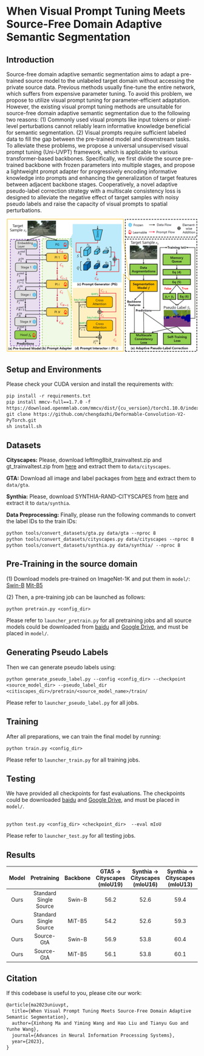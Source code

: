 # When Visual Prompt Tuning Meets Source-Free Domain Adaptive Semantic Segmentation

## Introduction
Source-free domain adaptive semantic segmentation aims to adapt a pre-trained source model to the unlabeled target domain without accessing the private source data. Previous methods usually fine-tune the entire network, which suffers from expensive parameter tuning. To avoid this problem, we propose to utilize visual prompt tuning for parameter-efficient adaptation. However, the existing visual prompt tuning methods are unsuitable for source-free domain adaptive semantic segmentation due to the following two reasons: (1) Commonly used visual prompts like input tokens or pixel-level perturbations cannot reliably learn informative knowledge beneficial for semantic segmentation. (2) Visual prompts require sufficient labeled data to fill the gap between the pre-trained model and downstream tasks. To alleviate these problems, we propose a universal unsupervised visual prompt tuning (Uni-UVPT) framework, which is applicable to various transformer-based backbones. Specifically, we first divide the source pre-trained backbone with frozen parameters into multiple stages, and propose a lightweight prompt adapter for progressively encoding informative knowledge into prompts and enhancing the generalization of target features between adjacent backbone stages. Cooperatively, a novel adaptive pseudo-label correction strategy with a multiscale consistency loss is designed to alleviate the negative effect of target samples with noisy pseudo labels and raise the capacity of visual prompts to spatial perturbations. 

<img src="assets/model.PNG" style="zoom:50%;" />

## Setup and Environments

Please check your CUDA version and install the requirements with:

```shell
pip install -r requirements.txt
pip install mmcv-full==1.7.0 -f  https://download.openmmlab.com/mmcv/dist/{cu_version}/torch1.10.0/index.html
git clone https://github.com/chengdazhi/Deformable-Convolution-V2-PyTorch.git
sh install.sh
```




## Datasets

**Cityscapes:** Please, download leftImg8bit_trainvaltest.zip and
gt_trainvaltest.zip from [here](https://www.cityscapes-dataset.com/downloads/)
and extract them to `data/cityscapes`.

**GTA:** Download all image and label packages from
[here](https://download.visinf.tu-darmstadt.de/data/from_games/) and extract
them to `data/gta`.

**Synthia:** Please, download SYNTHIA-RAND-CITYSCAPES from
[here](http://synthia-dataset.net/downloads/) and extract it to `data/synthia`.



**Data Preprocessing:** Finally, please run the following commands to convert the label IDs to the
train IDs:

```shell
python tools/convert_datasets/gta.py data/gta --nproc 8
python tools/convert_datasets/cityscapes.py data/cityscapes --nproc 8
python tools/convert_datasets/synthia.py data/synthia/ --nproc 8
```

## Pre-Training in the source domain

(1) Download models pre-trained on ImageNet-1K and put them in `model/`:
[Swin-B](https://download.openmmlab.com/mmsegmentation/v0.5/pretrain/swin/swin_base_patch4_window7_224_20220317-e9b98025.pth)
[Mit-B5](https://drive.google.com/drive/folders/1b7bwrInTW4VLEm27YawHOAMSMikga2Ia?usp=sharing)

(2) Then, a pre-training job can be launched as follows:
```shell
python pretrain.py <config_dir>
```
Please refer to `launcher_pretrain.py` for all pretraining jobs
and all source models could be downloaded from [baidu](https://pan.baidu.com/s/156HXFY3Cjoa-ngSox-tMWA?pwd=jit1) and [Google Drive](https://drive.google.com/drive/folders/1KXy4axpESMi97SHKbzw9hpeQ1fBJvb2_?usp=sharing), and must be placed in `model/`.

## Generating Pseudo Labels
Then we can generate pseudo labels using:
```shell
python generate_pseudo_label.py --config <config_dir> --checkpoint <source_model_dir> --pseudo_label_dir <citiscapes_dir>/pretrain/<source_model_name>/train/
```
Please refer to `launcher_pseudo_label.py` for all jobs.

## Training
After all preparations, we can train the final model by running:
```shell
python train.py <config_dir>
```
Please refer to `launcher_train.py` for all training jobs.


## Testing
We have provided all checkpoints for fast evaluations.
The checkpoints could be downloaded [baidu](https://pan.baidu.com/s/156HXFY3Cjoa-ngSox-tMWA?pwd=jit1) and [Google Drive](https://drive.google.com/drive/folders/1KXy4axpESMi97SHKbzw9hpeQ1fBJvb2_?usp=sharing), and must be placed in `model/`.
```shell

python test.py <config_dir> <checkpoint_dir>  --eval mIoU
```
Please refer to `launcher_test.py` for all testing jobs.


## Results
| Model | Pretraining |Backbone| GTA5 -> Cityscapes (mIoU19) | Synthia -> Cityscapes (mIoU16)|  Synthia -> Cityscapes (mIoU13) |
|:----:|:----------:|:----:|:----:|:----:|:----:|
Ours | Standard Single Source | Swin-B | 56.2 | 52.6 | 59.4 | 
Ours | Standard Single Source | MiT-B5 | 54.2 | 52.6 | 59.3 | 
Ours | Source-GtA             | Swin-B | 56.9 | 53.8 | 60.4 |
Ours | Source-GtA             | MiT-B5 | 56.1 | 53.8 | 60.1 | 


## Citation
If this codebase is useful to you, please cite our work:
```
@article{ma2023uniuvpt,
  title={When Visual Prompt Tuning Meets Source-Free Domain Adaptive Semantic Segmentation},
  author={Xinhong Ma and Yiming Wang and Hao Liu and Tianyu Guo and Yunhe Wang},
  journal={Advances in Neural Information Processing Systems},
  year={2023},
}
```
